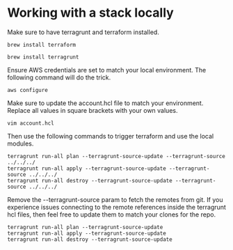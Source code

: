 # Working with a stack locally
Make sure to have terragrunt and terraform installed.

    brew install terraform

    brew install terragrunt

Ensure AWS credentials are set to match your local environment.
The following command will do the trick.

    aws configure

Make sure to update the account.hcl file to match your environment.
Replace all values in square brackets with your own values.

    vim account.hcl

Then use the following commands to trigger terraform and use the local modules.

    terragrunt run-all plan --terragrunt-source-update --terragrunt-source ../../../
    terragrunt run-all apply --terragrunt-source-update --terragrunt-source ../../../
    terragrunt run-all destroy --terragrunt-source-update --terragrunt-source ../../../

Remove the --terragrunt-source param to fetch the remotes from git.
If you experience issues connecting to the remote references inside the terragrunt hcl files, then 
feel free to update them to match your clones for the repo.

    terragrunt run-all plan --terragrunt-source-update
    terragrunt run-all apply --terragrunt-source-update
    terragrunt run-all destroy --terragrunt-source-update